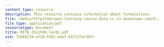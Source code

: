 ```yaml
---
content_type: resource
description: This resource contains information about formulations.
file: /media/https%3A/open-learning-course-data-rc.s3.amazonaws.com/6-251j-introduction-to-mathematical-programming-fall-2009/72668234e7184363ade764713fac5bfc_MIT6_251JF09_lec01.pdf
file_type: application/pdf
resourcetype: Document
title: MIT6_251JF09_lec01.pdf
uid: 72668234-e718-4363-ade7-64713fac5bfc
---
```

